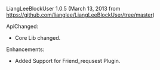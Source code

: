 
LiangLeeBlockUser 1.0.5
(March 13, 2013 from https://github.com/lianglee/LiangLeeBlockUser/tree/master)

ApiChanged:

* Core Lib changed. 

Enhancements:

* Added Support for Friend_requsest Plugin.